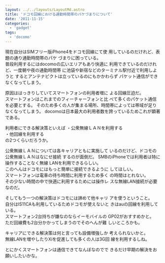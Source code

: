```yaml
---
layout: ../../layouts/LayoutMd.astro
title: 'ドコモ回線における通勤時間帯のパケづまりについて'
date: '2011-11-15'
categories:
  - 'gadget'
tags:
  - 'docomo'
---
```


現在自分はSIMフリー版iPhone4をドコモ回線にて使 用しているのだけれど、表題の通り通勤時間帯のパケ づまりに困っている。  
普段利用するにはdocomoの広いエリアもあり快適に 利用できているのだけれど、一度朝や夜の通勤時間帯 に池袋や新宿などのターミナル駅付近で利用しようと するとアンテナピクトは立っているのにもかかわらず パケット通信ができなくなってしまう。

原因ははっきりしていてスマートフォンの利用者増に よる回線圧迫だ。  
スマートフォンはこれまでのフィーチャーフォンと比 べて多くのパケット通信を必要とする。 そのため多くの人が集まる場所、時間帯によっては帯域が足りなくなってしまう。 docomoは日本最大の利用者数を誇っているためこれが顕著である。

利用者にできる解決策といえば ・公衆無線ＬＡＮを利用する  
・他回線を利用する  
の2つくらいだろうか。

公衆無線ＬＡＮについては各キャリアともに実施して いるのだけど、ドコモの公衆無線ＬＡＮはなにせ接続 するのが面倒だ。 SMBのiPhoneでは利用者は特に操作することなく無線 LANを利用できるらしい。   
このへんはドコモにはもっと簡単に接続できるように してほしい。  
スマートフォンは電車の待ち時間に利用するため多く の時間はとれない。  
その少ない時間の中で快適に利用するためには操作レ スな無線LAN接続が必要なのだ。

そしてもう一つの解決策はドコモには諦めて他キャリ アを使うということ。  
自分はIS11CAも利用しているためドコモが使えないと きはauの回線を利用している。  
スマートフォン2台持ちが嫌なのならイーモバイルの GP02がおすすめかと。  
ただ回線費も2台分かかってしまうのでそのへんが難 しいところかも。

キャリアにできる解決策は何と言っても設備増強しか 考えられないかと。  
無線LANを増やしたりXiを促進しても多くの人は3G回 線を利用するしね。

とにかくスマートフォンは通信できてなんぼなのでで きるだけ早期の解決をお願いしたいかな。
